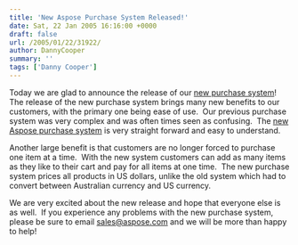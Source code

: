 ```yaml
---
title: 'New Aspose Purchase System Released!'
date: Sat, 22 Jan 2005 16:16:00 +0000
draft: false
url: /2005/01/22/31922/
author: DannyCooper
summary: ''
tags: ['Danny Cooper']
---
```


Today we are glad to announce the release of our [new purchase system][1]!  The release of the new purchase system brings many new benefits to our customers, with the primary one being ease of use.  Our previous purchase system was very complex and was often times seen as confusing.  The [new Aspose purchase system][2] is very straight forward and easy to understand. 

Another large benefit is that customers are no longer forced to purchase one item at a time.  With the new system customers can add as many items as they like to their cart and pay for all items at one time.  The new purchase system prices all products in US dollars, unlike the old system which had to convert between Australian currency and US currency.

We are very excited about the new release and hope that everyone else is as well.  If you experience any problems with the new purchase system, please be sure to email [sales@aspose.com][3] and we will be more than happy to help!




[1]: https://purchase.aspose.com/buy
[2]: https://purchase.aspose.com/buy
[3]: mailto:sales@aspose.com



